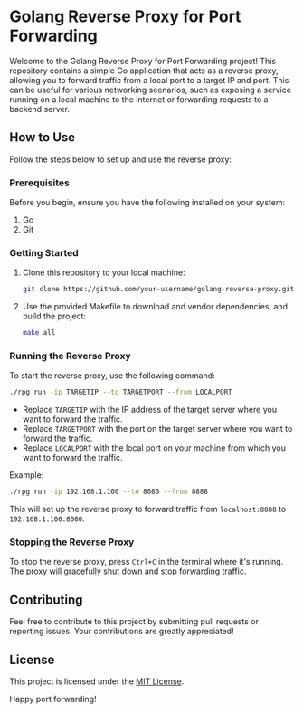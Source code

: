 # Golang Reverse Proxy for Port Forwarding

Welcome to the Golang Reverse Proxy for Port Forwarding project! This repository contains a simple Go application that acts as a reverse proxy, allowing you to forward traffic from a local port to a target IP and port. This can be useful for various networking scenarios, such as exposing a service running on a local machine to the internet or forwarding requests to a backend server.

## How to Use

Follow the steps below to set up and use the reverse proxy:

### Prerequisites

Before you begin, ensure you have the following installed on your system:

1. Go 
2. Git

### Getting Started

1. Clone this repository to your local machine:

   ```bash
   git clone https://github.com/your-username/golang-reverse-proxy.git
   ```

2. Use the provided Makefile to download and vendor dependencies, and build the project:

   ```bash
   make all
   ```

### Running the Reverse Proxy

To start the reverse proxy, use the following command:

```bash
./rpg run -ip TARGETIP --to TARGETPORT --from LOCALPORT
```

- Replace `TARGETIP` with the IP address of the target server where you want to forward the traffic.
- Replace `TARGETPORT` with the port on the target server where you want to forward the traffic.
- Replace `LOCALPORT` with the local port on your machine from which you want to forward the traffic.

Example:

```bash
./rpg run -ip 192.168.1.100 --to 8080 --from 8888
```

This will set up the reverse proxy to forward traffic from `localhost:8888` to `192.168.1.100:8080`.

### Stopping the Reverse Proxy

To stop the reverse proxy, press `Ctrl+C` in the terminal where it's running. The proxy will gracefully shut down and stop forwarding traffic.

## Contributing

Feel free to contribute to this project by submitting pull requests or reporting issues. Your contributions are greatly appreciated!

## License

This project is licensed under the [MIT License](LICENSE).

Happy port forwarding!
